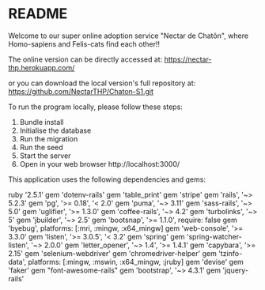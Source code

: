 # README
Welcome to our super online adoption service "Nectar de Chatôn", where Homo-sapiens and Felis-cats find each other!!

The online version can be directly accessed at:
https://nectar-thp.herokuapp.com/ 

or you can download the local version's full repository at:
https://github.com/NectarTHP/Chaton-S1.git


To run the program locally, please follow these steps:
1. Bundle install
2. Initialise the database
3. Run the migration
4. Run the seed
5. Start the server
6. Open in your web browser http://localhost:3000/

This application uses the following dependencies and gems:

ruby '2.5.1'
gem 'dotenv-rails'
gem 'table_print'
gem 'stripe'
gem 'rails', '~> 5.2.3'
gem 'pg', '>= 0.18', '< 2.0'
gem 'puma', '~> 3.11'
gem 'sass-rails', '~> 5.0'
gem 'uglifier', '>= 1.3.0'
gem 'coffee-rails', '~> 4.2'
gem 'turbolinks', '~> 5'
gem 'jbuilder', '~> 2.5'
gem 'bootsnap', '>= 1.1.0', require: false
gem 'byebug', platforms: [:mri, :mingw, :x64_mingw]
gem 'web-console', '>= 3.3.0'
gem 'listen', '>= 3.0.5', '< 3.2'
gem 'spring'
gem 'spring-watcher-listen', '~> 2.0.0'
gem 'letter_opener', '~> 1.4', '>= 1.4.1'
gem 'capybara', '>= 2.15'
gem 'selenium-webdriver'
gem 'chromedriver-helper'
gem 'tzinfo-data', platforms: [:mingw, :mswin, :x64_mingw, :jruby]
gem 'devise'
gem 'faker'
gem "font-awesome-rails"
gem 'bootstrap', '~> 4.3.1'
gem 'jquery-rails'
